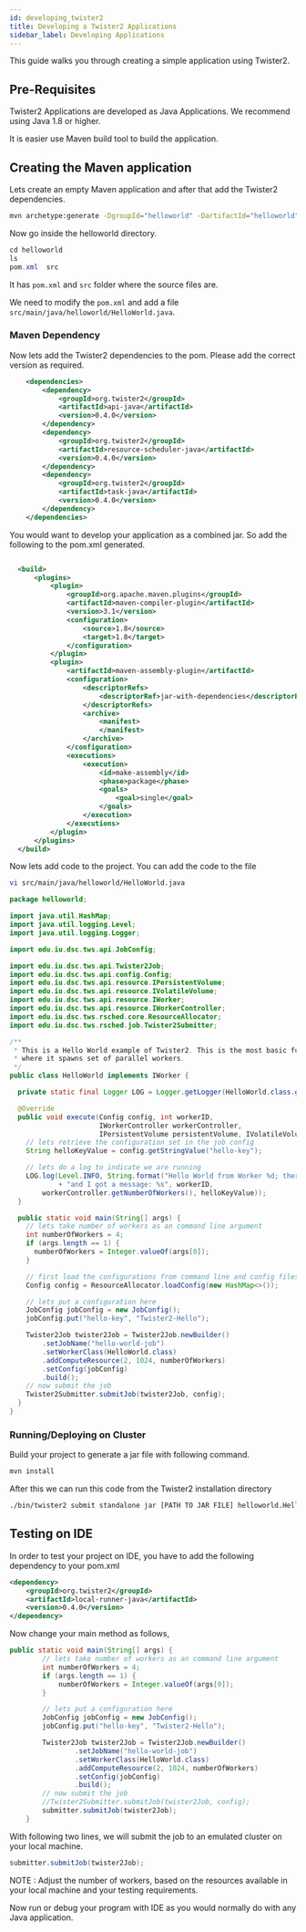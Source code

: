 ```yaml
---
id: developing_twister2
title: Developing a Twister2 Applications
sidebar_label: Developing Applications
---
```


This guide walks you through creating a simple application using Twister2.

## Pre-Requisites

Twister2 Applications are developed as Java Applications. We recommend using Java 1.8 or higher.

It is easier use Maven build tool to build the application.

## Creating the Maven application

Lets create an empty Maven application and after that add the Twister2 dependencies.

```bash
mvn archetype:generate -DgroupId="helloworld" -DartifactId="helloworld" -DarchetypeArtifactId="maven-archetype-quickstart"  -DinteractiveMode=false
```

Now go inside the helloworld directory.

```java
cd helloworld
ls
pom.xml  src
```

It has ```pom.xml``` and ```src``` folder where the source files are. 

We need to modify the ```pom.xml``` and add a file ```src/main/java/helloworld/HelloWorld.java```.

### Maven Dependency

Now lets add the Twister2 dependencies to the pom. Please add the correct version as required.

```xml
    <dependencies>
        <dependency>
            <groupId>org.twister2</groupId>
            <artifactId>api-java</artifactId>
            <version>0.4.0</version>
        </dependency>
        <dependency>
            <groupId>org.twister2</groupId>
            <artifactId>resource-scheduler-java</artifactId>
            <version>0.4.0</version>
        </dependency>
        <dependency>
            <groupId>org.twister2</groupId>
            <artifactId>task-java</artifactId>
            <version>0.4.0</version>
        </dependency>
    </dependencies>
```

You would want to develop your application as a combined jar. So add the following to the pom.xml generated.

```xml

  <build>
      <plugins>
          <plugin>
              <groupId>org.apache.maven.plugins</groupId>
              <artifactId>maven-compiler-plugin</artifactId>
              <version>3.1</version>
              <configuration>
                  <source>1.8</source>
                  <target>1.8</target>
              </configuration>
          </plugin>
          <plugin>
              <artifactId>maven-assembly-plugin</artifactId>
              <configuration>
                  <descriptorRefs>
                      <descriptorRef>jar-with-dependencies</descriptorRef>
                  </descriptorRefs>
                  <archive>
                      <manifest>
                      </manifest>
                  </archive>
              </configuration>
              <executions>
                  <execution>
                      <id>make-assembly</id>
                      <phase>package</phase>
                      <goals>
                          <goal>single</goal>
                      </goals>
                  </execution>
              </executions>
          </plugin>
      </plugins>
  </build>

```

Now lets add code to the project. You can add the code to the file

```bash
vi src/main/java/helloworld/HelloWorld.java
```

```java
package helloworld;

import java.util.HashMap;
import java.util.logging.Level;
import java.util.logging.Logger;

import edu.iu.dsc.tws.api.JobConfig;

import edu.iu.dsc.tws.api.Twister2Job;
import edu.iu.dsc.tws.api.config.Config;
import edu.iu.dsc.tws.api.resource.IPersistentVolume;
import edu.iu.dsc.tws.api.resource.IVolatileVolume;
import edu.iu.dsc.tws.api.resource.IWorker;
import edu.iu.dsc.tws.api.resource.IWorkerController;
import edu.iu.dsc.tws.rsched.core.ResourceAllocator;
import edu.iu.dsc.tws.rsched.job.Twister2Submitter;

/**
 * This is a Hello World example of Twister2. This is the most basic functionality of Twister2,
 * where it spawns set of parallel workers.
 */
public class HelloWorld implements IWorker {

  private static final Logger LOG = Logger.getLogger(HelloWorld.class.getName());

  @Override
  public void execute(Config config, int workerID,
                      IWorkerController workerController,
                      IPersistentVolume persistentVolume, IVolatileVolume volatileVolume) {
    // lets retrieve the configuration set in the job config
    String helloKeyValue = config.getStringValue("hello-key");

    // lets do a log to indicate we are running
    LOG.log(Level.INFO, String.format("Hello World from Worker %d; there are %d total workers "
            + "and I got a message: %s", workerID,
        workerController.getNumberOfWorkers(), helloKeyValue));
  }

  public static void main(String[] args) {
    // lets take number of workers as an command line argument
    int numberOfWorkers = 4;
    if (args.length == 1) {
      numberOfWorkers = Integer.valueOf(args[0]);
    }

    // first load the configurations from command line and config files
    Config config = ResourceAllocator.loadConfig(new HashMap<>());

    // lets put a configuration here
    JobConfig jobConfig = new JobConfig();
    jobConfig.put("hello-key", "Twister2-Hello");

    Twister2Job twister2Job = Twister2Job.newBuilder()
        .setJobName("hello-world-job")
        .setWorkerClass(HelloWorld.class)
        .addComputeResource(2, 1024, numberOfWorkers)
        .setConfig(jobConfig)
        .build();
    // now submit the job
    Twister2Submitter.submitJob(twister2Job, config);
  }
}
```

### Running/Deploying on Cluster

Build your project to generate a jar file with following command.

```bash
mvn install
```

After this we can run this code from the Twister2 installation directory

```bash
./bin/twister2 submit standalone jar [PATH TO JAR FILE] helloworld.HelloWorld 4

```

## Testing on IDE

In order to test your project on IDE, you have to add the following dependency
to your pom.xml

```xml
<dependency>
    <groupId>org.twister2</groupId>
    <artifactId>local-runner-java</artifactId>
    <version>0.4.0</version>
</dependency>
```

Now change your main method as follows,

```java
public static void main(String[] args) {
        // lets take number of workers as an command line argument
        int numberOfWorkers = 4;
        if (args.length == 1) {
            numberOfWorkers = Integer.valueOf(args[0]);
        }

        // lets put a configuration here
        JobConfig jobConfig = new JobConfig();
        jobConfig.put("hello-key", "Twister2-Hello");

        Twister2Job twister2Job = Twister2Job.newBuilder()
                .setJobName("hello-world-job")
                .setWorkerClass(HelloWorld.class)
                .addComputeResource(2, 1024, numberOfWorkers)
                .setConfig(jobConfig)
                .build();
        // now submit the job
        //Twister2Submitter.submitJob(twister2Job, config);
        submitter.submitJob(twister2Job);
    }
```

With following two lines, we will submit the job to an emulated cluster on your local machine.

```java
submitter.submitJob(twister2Job);
```

NOTE : Adjust the number of workers, based on the resources available in your local machine and your testing requirements. 

Now run or debug your program with IDE as you would normally do with any Java application.



